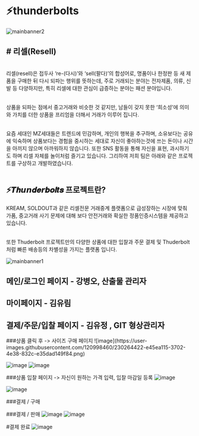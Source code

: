 
# ⚡thunderbolts<br>
![mainbanner2](https://user-images.githubusercontent.com/120998460/229054183-664b9309-e66b-4e82-b51b-228b8a214a70.png)
<br>
<h2># 리셀(Resell)<br></h2>

<br>리셀(resell)은 접두사 ‘re-(다시)’와 ‘sell(팔다)’의 합성어로, 명품이나 한정판 등 새 제품을 구매한 뒤 다시 되파는 행위를 뜻하는데, 주로 거래되는 분야는 전자제품, 의류, 신발 등 다양하지만, 특히 리셀에 대한 관심이 급증하는 분야는 패션 분야입니다.

<br>상품을 되파는 점에서 중고거래와 비슷한 것 같지만, 남들이 갖지 못한 ‘희소성’에 의미와 가치를 더한 상품을 프리엄을 더해서 거래가 이루어 집니다.

<br>요즘 세대인 MZ세대들은  트렌드에 민감하며, 개인의 행복을 추구하며, 소유보다는 공유에 익숙하며 상품보다는 경험을 중시하는 세대로 자신이 좋아하는것에 쓰는 돈이나 시간을 아끼지 않으며 아까워하지 않습니다.  또한 SNS 활동을 통해 자신을 표현, 과시하기도 하며 리셀 자체를 놀이처럼 즐기고 있습니다. 그리하여 저희 팀은 아래와 같은 프로젝트를 구상하고 개발하였습니다. <br>
<br>
<h2>⚡𝑻𝒉𝙪𝙣𝒅𝒆𝙧𝒃𝝄𝒍𝒕𝒔 프로젝트란?<br></h2>
KREAM, SOLDOUT과 같은 리셀전문 거래중계 플랫폼으로 급성장하는 시장에 맞춰 가품, 중고거래 사기 문제에 대해 보다 안전거래와 확실한 정품인증시스템을 제공하고 있습니다.<br>

<br>또한 Thuderbolt 프로젝트만의 다양한 상품에 대한 입찰과 주문 결제 및  Thuderbolt처럼 빠른 배송등의 차별성을 가지는 플랫폼 입니다.<br>

![mainbanner1](https://user-images.githubusercontent.com/120998460/230248544-dae35a7c-567b-49fe-93b6-3a6b71e70862.png)


<h2>메인/로그인 페이지 - 강병오, 산출물 관리자 </h2>


<h2>마이페이지 - 김유림 </h2>


<h2>결제/주문/입찰 페이지 - 김유정 , GIT 형상관리자 </h2>
###상품 클릭 후 -> 사이즈 구매 페이지
![image](https://user-images.githubusercontent.com/120998460/230264422-e45ea115-3702-4e38-832c-e35dad149f84.png)

![image](https://user-images.githubusercontent.com/120998460/230264529-aee68f13-6070-47ac-a6a7-3974639083b9.png)
![image](https://user-images.githubusercontent.com/120998460/230265906-21c6cba9-ab6a-4358-9ba7-22fb93d39f5d.png)

###상품 입찰 페이지 -> 자신이 원하는 가격 입력, 입찰 마감일 등록
![image](https://user-images.githubusercontent.com/120998460/230266451-6bf0a433-1e4d-4ee6-8b17-cc05b31acef0.png)


![image](https://user-images.githubusercontent.com/120998460/230265866-a20727f7-1fd5-4449-8c06-50eaf60415f6.png)

###결제 / 구매

###결제 / 판매
![image](https://user-images.githubusercontent.com/120998460/230266098-1fe2b3c5-7374-4f2d-8203-e52c382c0b49.png)
![image](https://user-images.githubusercontent.com/120998460/230266188-bc8c732d-f944-4d0a-bf9d-5c71eb511c1a.png)

#결제 완료
![image](https://user-images.githubusercontent.com/120998460/230266291-4119629f-9318-41f7-bf6c-680c4da95313.png)
